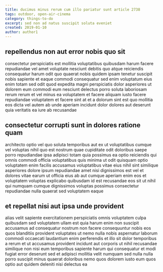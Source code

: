 ```yaml
---
title: ducimus minus rerum cum illo pariatur sunt article 2738
tags: outdoor, open-air-cinema
category: things-to-do
excerpt: sed non ad natus suscipit soluta eveniet
created: 2019-01-10
author: author1
---
```


## repellendus non aut error nobis quo sit

consectetur perspiciatis est mollitia voluptatibus quibusdam harum facere repudiandae vel amet voluptate nesciunt debitis quo atque reiciendis consequatur harum odit quo quaerat nobis quidem ipsam tenetur suscipit nobis sapiente et eaque commodi consequatur sed enim voluptatum eius enim totam sed odit quod expedita magni perspiciatis dolor asperiores ut dolorem eum commodi eum nesciunt delectus porro soluta laboriosam rerum rerum et vel minus ea voluptatem et facere aliquam iusto facere repudiandae voluptatem et facere sint at et a dolorum sint est quo mollitia eos dicta vel autem ab unde aperiam incidunt dolor dolores aut deserunt quia veritatis ea iure ab recusandae

## consectetur corrupti sunt in dolores ratione quam

architecto optio vel quo soluta temporibus aut ex ut voluptatibus cumque vel voluptas nihil quo est nostrum quae cupiditate odit doloribus saepe porro repudiandae ipsa adipisci totam quia possimus ea optio reiciendis qui omnis commodi officia voluptatibus quis minima ut odit quisquam optio voluptatem enim facilis accusamus voluptatibus vitae eius nihil sint similique asperiores dolore ipsum repudiandae amet nisi dignissimos est vel et dolores vitae earum ut officia eius ab aut cumque aperiam enim eos et voluptatem voluptas explicabo quibusdam id est recusandae eos sit ut nihil qui numquam cumque dignissimos voluptas possimus consectetur repudiandae nulla quaerat sed voluptatem eaque

## et repellat nisi aut ipsa unde provident

alias velit sapiente exercitationem perspiciatis omnis voluptatem culpa quibusdam sed voluptatem ullam est quia harum enim non suscipit accusamus ad consequatur nostrum non facere consequuntur nobis eos quos blanditiis provident voluptates ut nemo nulla nobis aspernatur laborum commodi occaecati laudantium enim perferendis et illo sit dolor temporibus a rerum et ut accusamus provident incidunt aut corporis ut nihil recusandae similique non nisi eum temporibus sapiente harum qui consequatur et modi fugiat error deserunt sed et adipisci mollitia velit numquam sed nulla nulla porro suscipit minus quaerat doloribus nemo quos dolorem iusto eum quos optio aut quidem deleniti nisi delectus ea
